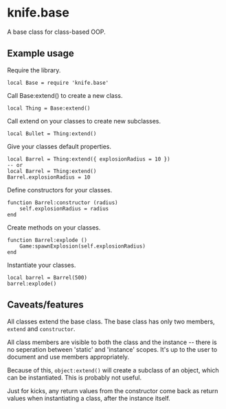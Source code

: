 # knife.base

A base class for class-based OOP.

## Example usage

Require the library.

    local Base = require 'knife.base'

Call Base:extend() to create a new class.

    local Thing = Base:extend()

Call extend on your classes to create new subclasses.

    local Bullet = Thing:extend()

Give your classes default properties.

    local Barrel = Thing:extend({ explosionRadius = 10 })
    -- or
    local Barrel = Thing:extend()
    Barrel.explosionRadius = 10

Define constructors for your classes.

    function Barrel:constructor (radius)
        self.explosionRadius = radius
    end

Create methods on your classes.

    function Barrel:explode ()
        Game:spawnExplosion(self.explosionRadius)
    end
    
Instantiate your classes.

    local barrel = Barrel(500)
    barrel:explode()
    
## Caveats/features

All classes extend the base class. The base class has only two members, `extend` and `constructor`.

All class members are visible to both the class and the instance -- there is no seperation between 'static' and 'instance' scopes. It's up to the user to document and use members appropriately.

Because of this, `object:extend()` will create a subclass of an object, which can be instantiated. This is probably not useful.

Just for kicks, any return values from the constructor come back as return values when instantiating a class, after the instance itself.
